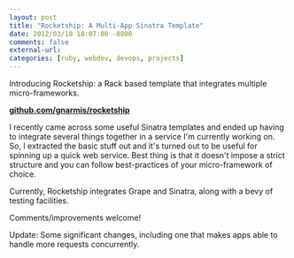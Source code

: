 ```yaml
---
layout: post
title: "Rocketship: A Multi-App Sinatra Template"
date: 2012/03/10 18:07:00 -0800
comments: false
external-url:
categories: [ruby, webdev, devops, projects]
---
```



Introducing Rocketship: a Rack based template that integrates multiple micro-frameworks. 

[**github.com/gnarmis/rocketship**][1]

I recently came across some useful Sinatra templates and ended up having to 
integrate several things together in a service I'm currently working on. So, 
I extracted the basic stuff out and it's turned out to be useful for spinning 
up a quick web service. Best thing is that it doesn't impose a strict structure 
and you can follow best-practices of your micro-framework of choice.

Currently, Rocketship integrates Grape and Sinatra, along with a bevy of testing 
facilities.

Comments/improvements welcome!

Update: Some significant changes, including one that makes apps able to handle 
more requests concurrently.


[1]: https://github.com/gnarmis/rocketship
